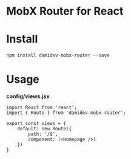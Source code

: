 # MobX Router for React

# Install

```
npm install damidev-mobx-router --save
```

# Usage

**config/views.jsx**
```
import React from 'react';
import { Route } from 'damidev-mobx-router';

export const views = {
    default: new Route({
        path: '/$',
        component: (<Homepage />)
    })
}
```
